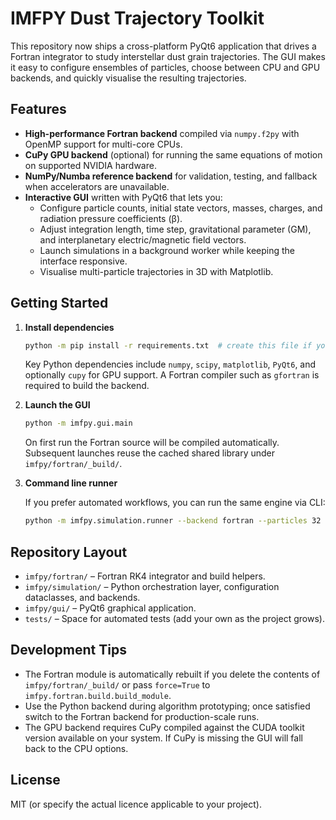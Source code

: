 # IMFPY Dust Trajectory Toolkit

This repository now ships a cross-platform PyQt6 application that drives a Fortran integrator to study interstellar dust grain trajectories. The GUI makes it easy to configure ensembles of particles, choose between CPU and GPU backends, and quickly visualise the resulting trajectories.

## Features

- **High-performance Fortran backend** compiled via `numpy.f2py` with OpenMP support for multi-core CPUs.
- **CuPy GPU backend** (optional) for running the same equations of motion on supported NVIDIA hardware.
- **NumPy/Numba reference backend** for validation, testing, and fallback when accelerators are unavailable.
- **Interactive GUI** written with PyQt6 that lets you:
  - Configure particle counts, initial state vectors, masses, charges, and radiation pressure coefficients (β).
  - Adjust integration length, time step, gravitational parameter (GM), and interplanetary electric/magnetic field vectors.
  - Launch simulations in a background worker while keeping the interface responsive.
  - Visualise multi-particle trajectories in 3D with Matplotlib.

## Getting Started

1. **Install dependencies**

   ```bash
   python -m pip install -r requirements.txt  # create this file if you package the project
   ```

   Key Python dependencies include `numpy`, `scipy`, `matplotlib`, `PyQt6`, and optionally `cupy` for GPU support. A Fortran compiler such as `gfortran` is required to build the backend.

2. **Launch the GUI**

   ```bash
   python -m imfpy.gui.main
   ```

   On first run the Fortran source will be compiled automatically. Subsequent launches reuse the cached shared library under `imfpy/fortran/_build/`.

3. **Command line runner**

   If you prefer automated workflows, you can run the same engine via CLI:

   ```bash
   python -m imfpy.simulation.runner --backend fortran --particles 32 --steps 5000 --dt 5.0
   ```

## Repository Layout

- `imfpy/fortran/` – Fortran RK4 integrator and build helpers.
- `imfpy/simulation/` – Python orchestration layer, configuration dataclasses, and backends.
- `imfpy/gui/` – PyQt6 graphical application.
- `tests/` – Space for automated tests (add your own as the project grows).

## Development Tips

- The Fortran module is automatically rebuilt if you delete the contents of `imfpy/fortran/_build/` or pass `force=True` to `imfpy.fortran.build.build_module`.
- Use the Python backend during algorithm prototyping; once satisfied switch to the Fortran backend for production-scale runs.
- The GPU backend requires CuPy compiled against the CUDA toolkit version available on your system. If CuPy is missing the GUI will fall back to the CPU options.

## License

MIT (or specify the actual licence applicable to your project).
